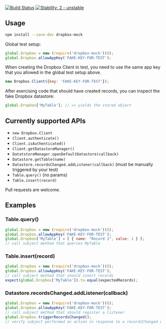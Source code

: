 [![Build Status](https://secure.travis-ci.org/avh4/dropbox-mock.js.svg)](http://travis-ci.org/avh4/dropbox-mock.js)
[![Stability: 2 - unstable](http://img.shields.io/badge/stability-unstable-yellow.svg)](http://nodejs.org/api/documentation.html#documentation_stability_index)

## Usage

```bash
npm install --save-dev dropbox-mock
```

Global test setup:

```javascript
global.Dropbox = new (require('dropbox-mock'))();
global.Dropbox.allowAppKey('FAKE-KEY-FOR-TEST');
```

When creating the Dropbox Client in test, you need to use the same app key that you allowed in the global test setup above.

```javascript
new Dropbox.Client({key: 'FAKE-KEY-FOR-TEST'});
```

After exercising code that should have created records, you can inspect the fake Dropbox datastore:

```javascript
global.Dropbox['MyTable']; // => yields the stored object
```

## Currently supported APIs

 - `new Dropbox.Client`
 - `Client.authenticate()`
 - `Client.isAuthenticated()`
 - `Client.getDatastoreManager()`
 - `DatatstoreManager.openDefaultDatastore(callback)`
 - `Datastore.getTable(name)`
 - `Datastore.recordsChanged.addListener(callback)` (must be manually triggered by your test)
 - `Table.query()` (no params)
 - `Table.insert(record)`

Pull requests are welcome.

## Examples

### Table.query()

```javascript
global.Dropbox = new (require('dropbox-mock'))();
global.Dropbox.allowAppKey('FAKE-KEY-FOR-TEST');
global.Dropbox['MyTable'] = [ { name: "Record 1", value: 1 } ];
// call subject method that queries MyTable
```

### Table.insert(record)

```javascript
global.Dropbox = new (require('dropbox-mock'))();
global.Dropbox.allowAppKey('FAKE-KEY-FOR-TEST');
// call subject method that should insert records
expect(global.Dropbox['MyTable']).to.equal(expectedRecords);
```

### Datastore.recordsChanged.addListener(callback)

```javascript
global.Dropbox = new (require('dropbox-mock'))();
global.Dropbox.allowAppKey('FAKE-KEY-FOR-TEST');
// call subject method that should register a listener
global.Dropbox.triggerRecordsChanged();
// verify subject performed an action in response to a recordsChanged event
```
